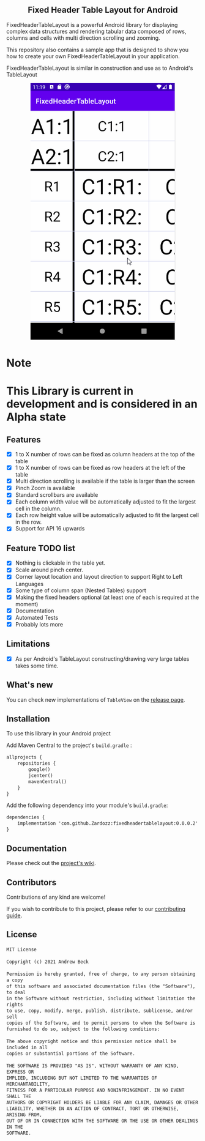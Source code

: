 <div align="center">
    <h2>Fixed Header Table Layout for Android</h2>
</div>

FixedHeaderTableLayout is a powerful Android library for displaying complex data structures and rendering tabular data composed of rows, columns and cells with multi direction scrolling and zooming.

This repository also contains a sample app that is designed to show you how to create your own FixedHeaderTableLayout in your application.

FixedHeaderTableLayout is similar in construction and use as to Android's TableLayout  

<p align="center">
      <img src="https://raw.githubusercontent.com/Zardozz/FixedHeaderTableLayout/master/art/FixedHeaderTableLayout.gif">
</p>

# Note
<h1>This Library is current in development and is considered in an Alpha state</h1>

## Features
  - [x] 1 to X number of rows can be fixed as column headers at the top of the table
  - [x] 1 to X number of rows can be fixed as row headers at the left of the table
  - [x] Multi direction scrolling is available if the table is larger than the screen
  - [x] Pinch Zoom is available
  - [x] Standard scrollbars are available
  - [x] Each column width value will be automatically adjusted to fit the largest cell in the column.
  - [x] Each row height value will be automatically adjusted to fit the largest cell in the row.
  - [x] Support for API 16 upwards

## Feature TODO list
  - [x] Nothing is clickable in the table yet.
  - [x] Scale around pinch center.
  - [x] Corner layout location and layout direction to support Right to Left Languages
  - [x] Some type of column span (Nested Tables) support
  - [x] Making the fixed headers optional (at least one of each is required at the moment)
  - [x] Documentation
  - [x] Automated Tests
  - [x] Probably lots more

## Limitations
  - [x] As per Android's TableLayout constructing/drawing very large tables takes some time.


## What's new

You can check new implementations of `TableView` on the [release page](https://github.com/Zardozz/FixedHeaderTableLayout/releases).

## Installation

To use this library in your Android project

Add Maven Central to the project's `build.gradle` :
```
allprojects {
    repositories {
        google()
        jcenter()
        mavenCentral()
    }
}
```

Add the following dependency into your module's `build.gradle`:
```
dependencies {
    implementation 'com.github.Zardozz:fixedheadertablelayout:0.0.0.2'
}
```

## Documentation

Please check out the [project's wiki](https://github.com/Zardozz/FixedHeaderTableLayout/wiki).

## Contributors

Contributions of any kind are welcome!

If you wish to contribute to this project, please refer to our [contributing guide](.github/CONTRIBUTING.md).

## License

```
MIT License

Copyright (c) 2021 Andrew Beck

Permission is hereby granted, free of charge, to any person obtaining a copy
of this software and associated documentation files (the "Software"), to deal
in the Software without restriction, including without limitation the rights
to use, copy, modify, merge, publish, distribute, sublicense, and/or sell
copies of the Software, and to permit persons to whom the Software is
furnished to do so, subject to the following conditions:

The above copyright notice and this permission notice shall be included in all
copies or substantial portions of the Software.

THE SOFTWARE IS PROVIDED "AS IS", WITHOUT WARRANTY OF ANY KIND, EXPRESS OR
IMPLIED, INCLUDING BUT NOT LIMITED TO THE WARRANTIES OF MERCHANTABILITY,
FITNESS FOR A PARTICULAR PURPOSE AND NONINFRINGEMENT. IN NO EVENT SHALL THE
AUTHORS OR COPYRIGHT HOLDERS BE LIABLE FOR ANY CLAIM, DAMAGES OR OTHER
LIABILITY, WHETHER IN AN ACTION OF CONTRACT, TORT OR OTHERWISE, ARISING FROM,
OUT OF OR IN CONNECTION WITH THE SOFTWARE OR THE USE OR OTHER DEALINGS IN THE
SOFTWARE.
```
